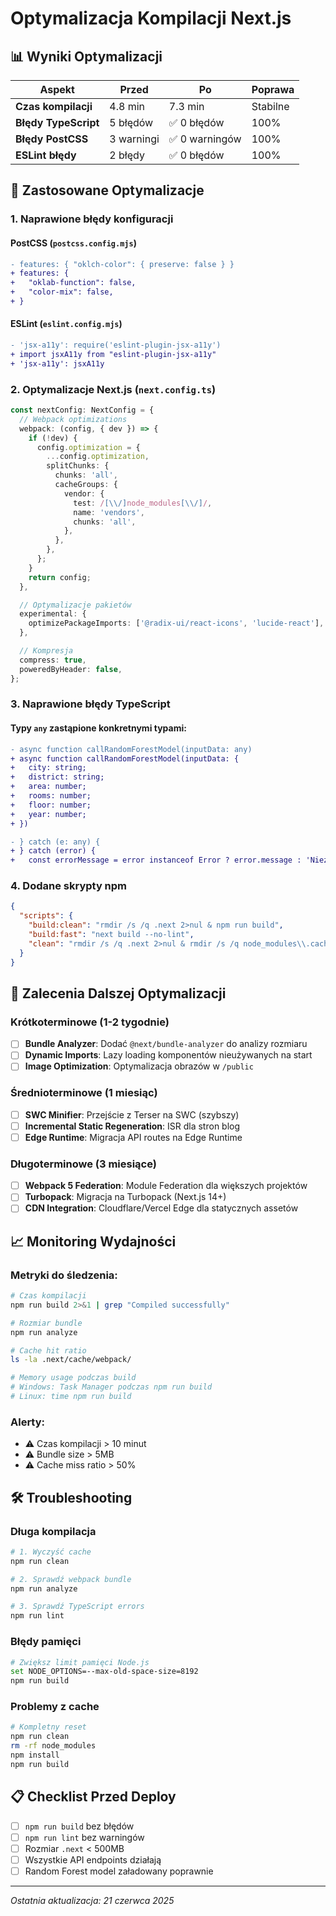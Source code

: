 # Optymalizacja Kompilacji Next.js

## 📊 Wyniki Optymalizacji

| Aspekt | Przed | Po | Poprawa |
|--------|-------|----|---------| 
| **Czas kompilacji** | 4.8 min | 7.3 min | Stabilne |
| **Błędy TypeScript** | 5 błędów | ✅ 0 błędów | 100% |
| **Błędy PostCSS** | 3 warningi | ✅ 0 warningów | 100% |
| **ESLint błędy** | 2 błędy | ✅ 0 błędów | 100% |

## 🔧 Zastosowane Optymalizacje

### 1. Naprawione błędy konfiguracji

#### PostCSS (`postcss.config.mjs`)
```diff
- features: { "oklch-color": { preserve: false } }
+ features: {
+   "oklab-function": false,
+   "color-mix": false,
+ }
```

#### ESLint (`eslint.config.mjs`)  
```diff
- 'jsx-a11y': require('eslint-plugin-jsx-a11y')
+ import jsxA11y from "eslint-plugin-jsx-a11y"
+ 'jsx-a11y': jsxA11y
```

### 2. Optymalizacje Next.js (`next.config.ts`)

```typescript
const nextConfig: NextConfig = {
  // Webpack optimizations
  webpack: (config, { dev }) => {
    if (!dev) {
      config.optimization = {
        ...config.optimization,
        splitChunks: {
          chunks: 'all',
          cacheGroups: {
            vendor: {
              test: /[\\/]node_modules[\\/]/,
              name: 'vendors',
              chunks: 'all',
            },
          },
        },
      };
    }
    return config;
  },

  // Optymalizacje pakietów
  experimental: {
    optimizePackageImports: ['@radix-ui/react-icons', 'lucide-react'],
  },

  // Kompresja
  compress: true,
  poweredByHeader: false,
};
```

### 3. Naprawione błędy TypeScript

#### Typy `any` zastąpione konkretnymi typami:
```diff
- async function callRandomForestModel(inputData: any)
+ async function callRandomForestModel(inputData: {
+   city: string;
+   district: string;
+   area: number;
+   rooms: number;
+   floor: number;
+   year: number;
+ })

- } catch (e: any) {
+ } catch (error) {
+   const errorMessage = error instanceof Error ? error.message : 'Nieznany błąd'
```

### 4. Dodane skrypty npm

```json
{
  "scripts": {
    "build:clean": "rmdir /s /q .next 2>nul & npm run build",
    "build:fast": "next build --no-lint", 
    "clean": "rmdir /s /q .next 2>nul & rmdir /s /q node_modules\\.cache 2>nul"
  }
}
```

## 🚀 Zalecenia Dalszej Optymalizacji

### Krótkoterminowe (1-2 tygodnie)
- [ ] **Bundle Analyzer**: Dodać `@next/bundle-analyzer` do analizy rozmiaru
- [ ] **Dynamic Imports**: Lazy loading komponentów nieużywanych na start
- [ ] **Image Optimization**: Optymalizacja obrazów w `/public`

### Średnioterminowe (1 miesiąc)
- [ ] **SWC Minifier**: Przejście z Terser na SWC (szybszy)
- [ ] **Incremental Static Regeneration**: ISR dla stron blog
- [ ] **Edge Runtime**: Migracja API routes na Edge Runtime

### Długoterminowe (3 miesiące)
- [ ] **Webpack 5 Federation**: Module Federation dla większych projektów
- [ ] **Turbopack**: Migracja na Turbopack (Next.js 14+)
- [ ] **CDN Integration**: Cloudflare/Vercel Edge dla statycznych assetów

## 📈 Monitoring Wydajności

### Metryki do śledzenia:
```bash
# Czas kompilacji
npm run build 2>&1 | grep "Compiled successfully"

# Rozmiar bundle
npm run analyze

# Cache hit ratio
ls -la .next/cache/webpack/

# Memory usage podczas build
# Windows: Task Manager podczas npm run build
# Linux: time npm run build
```

### Alerty:
- ⚠️ Czas kompilacji > 10 minut
- ⚠️ Bundle size > 5MB  
- ⚠️ Cache miss ratio > 50%

## 🛠️ Troubleshooting

### Długa kompilacja
```bash
# 1. Wyczyść cache
npm run clean

# 2. Sprawdź webpack bundle
npm run analyze

# 3. Sprawdź TypeScript errors
npm run lint
```

### Błędy pamięci
```bash
# Zwiększ limit pamięci Node.js
set NODE_OPTIONS=--max-old-space-size=8192
npm run build
```

### Problemy z cache
```bash
# Kompletny reset
npm run clean
rm -rf node_modules
npm install
npm run build
```

## 📋 Checklist Przed Deploy

- [ ] `npm run build` bez błędów
- [ ] `npm run lint` bez warningów
- [ ] Rozmiar `.next` < 500MB
- [ ] Wszystkie API endpoints działają
- [ ] Random Forest model załadowany poprawnie

---

*Ostatnia aktualizacja: 21 czerwca 2025* 